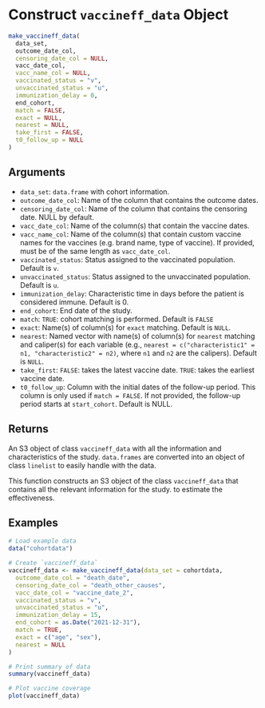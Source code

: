 # Construct `vaccineff_data` Object

```r
make_vaccineff_data(
  data_set,
  outcome_date_col,
  censoring_date_col = NULL,
  vacc_date_col,
  vacc_name_col = NULL,
  vaccinated_status = "v",
  unvaccinated_status = "u",
  immunization_delay = 0,
  end_cohort,
  match = FALSE,
  exact = NULL,
  nearest = NULL,
  take_first = FALSE,
  t0_follow_up = NULL
)
```

## Arguments

- `data_set`: `data.frame` with cohort information.
- `outcome_date_col`: Name of the column that contains the outcome dates.
- `censoring_date_col`: Name of the column that contains the censoring date. NULL by default.
- `vacc_date_col`: Name of the column(s) that contain the vaccine dates.
- `vacc_name_col`: Name of the column(s) that contain custom vaccine names for the vaccines (e.g. brand name, type of vaccine). If provided, must be of the same length as `vacc_date_col`.
- `vaccinated_status`: Status assigned to the vaccinated population. Default is `v`.
- `unvaccinated_status`: Status assigned to the unvaccinated population. Default is `u`.
- `immunization_delay`: Characteristic time in days before the patient is considered immune. Default is 0.
- `end_cohort`: End date of the study.
- `match`: `TRUE`: cohort matching is performed. Default is `FALSE`
- `exact`: Name(s) of column(s) for `exact` matching. Default is `NULL`.
- `nearest`: Named vector with name(s) of column(s) for `nearest` matching and caliper(s) for each variable (e.g., `nearest = c("characteristic1" = n1, "characteristic2" = n2)`, where `n1` and `n2` are the calipers). Default is `NULL`.
- `take_first`: `FALSE`: takes the latest vaccine date. `TRUE`: takes the earliest vaccine date.
- `t0_follow_up`: Column with the initial dates of the follow-up period. This column is only used if `match = FALSE`. If not provided, the follow-up period starts at `start_cohort`. Default is NULL.

## Returns

An S3 object of class `vaccineff_data` with all the information and characteristics of the study. `data.frames` are converted into an object of class `linelist` to easily handle with the data.

This function constructs an S3 object of the class `vaccineff_data` that contains all the relevant information for the study. to estimate the effectiveness.

## Examples

```r
# Load example data
data("cohortdata")

# Create `vaccineff_data`
vaccineff_data <- make_vaccineff_data(data_set = cohortdata,
  outcome_date_col = "death_date",
  censoring_date_col = "death_other_causes",
  vacc_date_col = "vaccine_date_2",
  vaccinated_status = "v",
  unvaccinated_status = "u",
  immunization_delay = 15,
  end_cohort = as.Date("2021-12-31"),
  match = TRUE,
  exact = c("age", "sex"),
  nearest = NULL
)

# Print summary of data
summary(vaccineff_data)

# Plot vaccine coverage
plot(vaccineff_data)
```
